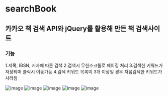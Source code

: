 # searchBook

## 카카오 책 검색 API와 jQuery를 활용해 만든 책 검색사이트

### 기능
1.제목, IBSN, 저자에 따른 검색
2.검색시 무한스크롤로 페이징 처리
3.검색한 키워드가 저장되며 클릭시 이동가능 
4.검색 키워드 목록이 3개 이상일 경우 처음검색한 키워드가 사라짐 

![image](https://user-images.githubusercontent.com/84078481/131268903-49c2289e-87b7-417c-bd2d-4f57fbfb2711.png)
![image](https://user-images.githubusercontent.com/84078481/131268913-5142c9f2-8243-41b9-8065-5d11cde02f0e.png)
![image](https://user-images.githubusercontent.com/84078481/131268917-74ae5c69-d99b-403a-a4cc-7035474f61ce.png)
![image](https://user-images.githubusercontent.com/84078481/131268920-170fb6aa-7795-4b19-bf4e-b95267b6fc29.png)
![image](https://user-images.githubusercontent.com/84078481/131268925-9447d80e-5d8e-4a47-85fe-96f803b3db5e.png)


